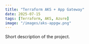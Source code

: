 ```yaml
---
title: "Terraform AKS + App Gateway"
date: 2025-07-15
tags: [Terraform, AKS, Azure]
image: "/images/aks-appgw.png"
---
```

Short description of the project.